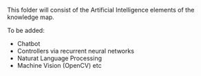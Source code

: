 This folder will consist of the Artificial Intelligence elements of the knowledge map. 

To be added:
 * Chatbot
 * Controllers via recurrent neural networks
 * Naturat Language Processing
 * Machine Vision (OpenCV) etc
